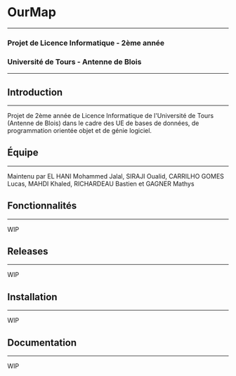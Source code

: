 # OurMap

--------

### Projet de Licence Informatique - 2ème année
### Université de Tours - Antenne de Blois

-----------------------------------------

## Introduction

---------------

Projet de 2ème année de Licence Informatique de l'Université de Tours (Antenne de Blois) dans le cadre des UE de bases de données, de programmation orientée objet et de génie logiciel.

## Équipe

---------

Maintenu par EL HANI Mohammed Jalal, SIRAJI Oualid, CARRILHO GOMES Lucas, MAHDI Khaled, RICHARDEAU Bastien et GAGNER Mathys


## Fonctionnalités

---
WIP

## Releases

---
WIP

## Installation

---
WIP

## Documentation

---
WIP
